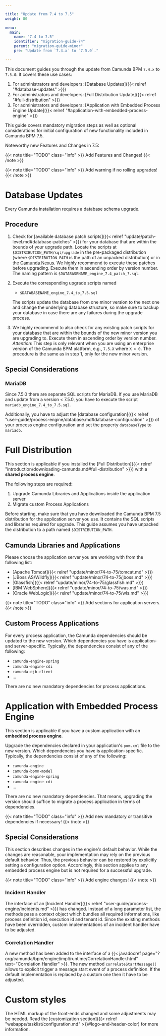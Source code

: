 ```yaml
---

title: "Update from 7.4 to 7.5"
weight: 80

menu:
  main:
    name: "7.4 to 7.5"
    identifier: "migration-guide-74"
    parent: "migration-guide-minor"
    pre: "Update from `7.4.x` to `7.5.0`."

---
```


This document guides you through the update from Camunda BPM `7.4.x` to `7.5.0`. It covers these use cases:

1. For administrators and developers: [Database Updates]({{< relref "#database-updates" >}})
2. For administrators and developers: [Full Distribution Update]({{< relref "#full-distribution" >}})
3. For administrators and developers: [Application with Embedded Process Engine Update]({{< relref "#application-with-embedded-process-engine" >}})

This guide covers mandatory migration steps as well as optional considerations for initial configuration of new functionality included in Camunda BPM 7.5.

Noteworthy new Features and Changes in 7.5:

{{< note title="TODO" class="info" >}}
  Add Features and Changes!
{{< /note >}}

{{< note title="TODO" class="info" >}}
  Add warning if no rolling upgrades!
{{< /note >}}

# Database Updates

Every Camunda installation requires a database schema upgrade.

## Procedure

1. Check for [available database patch scripts]({{< relref "update/patch-level.md#database-patches" >}}) for your database that are within the bounds of your upgrade path.
 Locate the scripts at `$DISTRIBUTION_PATH/sql/upgrade` in the pre-packaged distribution (where `$DISTRIBUTION_PATH` is the path of an unpacked distribution) or in the [Camunda Nexus](https://app.camunda.com/nexus/content/groups/public/org/camunda/bpm/distro/camunda-sql-scripts/).
 We highly recommend to execute these patches before upgrading. Execute them in ascending order by version number.
 The naming pattern is `$DATABASENAME_engine_7.4_patch_?.sql`.

2. Execute the corresponding upgrade scripts named

    * `$DATABASENAME_engine_7.4_to_7.5.sql`

    The scripts update the database from one minor version to the next one and change the underlying database structure, so make sure to backup your database in case there are any failures during the upgrade process.

3. We highly recommend to also check for any existing patch scripts for your database that are within the bounds of the new minor version you are upgrading to. Execute them in ascending order by version number. _Attention_: This step is only relevant when you are using an enterprise version of the Camunda BPM platform, e.g., `7.5.X` where `X > 0`. The procedure is the same as in step 1, only for the new minor version.

## Special Considerations

### MariaDB

Since 7.5.0 there are separate SQL scripts for MariaDB. If you use MariaDB and update from a version < 7.5.0, you have to execute the script `mariadb_engine_7.4_to_7.5.sql`.

Additionally, you have to adjust the [database configuration]({{< relref "user-guide/process-engine/database.md#database-configuration" >}}) of your process engine configuration and set the property `databaseType` to `mariadb`.

# Full Distribution

This section is applicable if you installed the [Full Distribution]({{< relref "introduction/downloading-camunda.md#full-distribution" >}}) with a **shared process engine**.

The following steps are required:

1. Upgrade Camunda Libraries and Applications inside the application server
2. Migrate custom Process Applications

Before starting, make sure that you have downloaded the Camunda BPM 7.5 distribution for the application server you use. It contains the SQL scripts and libraries required for upgrade. This guide assumes you have unpacked the distribution to a path named `$DISTRIBUTION_PATH`.

## Camunda Libraries and Applications

Please choose the application server you are working with from the following list:

* [Apache Tomcat]({{< relref "update/minor/74-to-75/tomcat.md" >}})
* [JBoss AS/Wildfly]({{< relref "update/minor/74-to-75/jboss.md" >}})
* [Glassfish]({{< relref "update/minor/74-to-75/glassfish.md" >}})
* [IBM WebSphere]({{< relref "update/minor/74-to-75/was.md" >}})
* [Oracle WebLogic]({{< relref "update/minor/74-to-75/wls.md" >}})

{{< note title="TODO" class="info" >}}
  Add sections for application servers.
{{< /note >}}

## Custom Process Applications

For every process application, the Camunda dependencies should be updated to the new version. Which dependencies you have is application- and server-specific. Typically, the dependencies consist of any of the following:

* `camunda-engine-spring`
* `camunda-engine-cdi`
* `camunda-ejb-client`
* ...

There are no new mandatory dependencies for process applications.

# Application with Embedded Process Engine

This section is applicable if you have a custom application with an **embedded process engine**.

Upgrade the dependencies declared in your application's `pom.xml` file to the new version. Which dependencies you have is application-specific. Typically, the dependencies consist of any of the following:

* `camunda-engine`
* `camunda-bpmn-model`
* `camunda-engine-spring`
* `camunda-engine-cdi`
* ...

There are no new mandatory dependencies. That means, upgrading the version should suffice to migrate a process application in terms of dependencies.

{{< note title="TODO" class="info" >}}
  Add new mandatory or transitive dependencies if necessary!
{{< /note >}}

## Special Considerations

This section describes changes in the engine's default behavior. While the changes are reasonable, your implementation may rely on the previous default behavior. Thus, the previous behavior can be restored by explicitly setting a configuration option. Accordingly, this section applies to any embedded process engine but is not required for a successful upgrade.

{{< note title="TODO" class="info" >}}
  Add engine changes!
{{< /note >}}

### Incident Handler

The interface of an [Incident Handler]({{< relref "user-guide/process-engine/incidents.md" >}}) has changed. Instead of a long parameter list, the methods pass a context object which bundles all required informations, like process definition id, execution id and tenant id. Since the existing methods have been overridden, custom implementations of an incident handler have to be adjusted.

### Correlation Handler

A new method has been added to the interface of a {{< javadocref page="?org/camunda/bpm/engine/impl/runtime/CorrelationHandler.html" text="Correlation Handler" >}}. The new method `correlateStartMessage()` allows to explicit trigger a message start event of a process definition. If the default implementation is replaced by a custom one then it have to be adjusted.

# Custom styles

The HTML markup of the front-ends changed and some adjustments may be needed. 
Read the [customization section]({{< relref "webapps/tasklist/configuration.md" >}}#logo-and-header-color) for more information.
